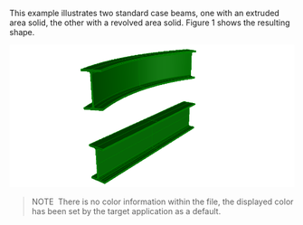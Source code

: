 ﻿This example illustrates two standard case beams, one with an extruded area solid, the other with a revolved area solid. Figure 1 shows the resulting shape.

!["Beam Unit Tests Varying Path"](../../../../figures/examples/beam_varying_extrusion_paths.png "Figure 1 &mdash; Standard case beams with straight and curved path.")

> NOTE&nbsp; There is no color information within the file, the displayed color has been set by the target application as a default.